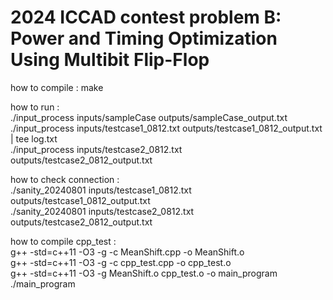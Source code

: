 # 2024 ICCAD contest problem B: Power and Timing Optimization Using Multibit Flip-Flop

how to compile :
make

how to run :  
./input_process inputs/sampleCase outputs/sampleCase_output.txt  
./input_process inputs/testcase1_0812.txt outputs/testcase1_0812_output.txt | tee log.txt  
./input_process inputs/testcase2_0812.txt outputs/testcase2_0812_output.txt  

how to check connection :  
./sanity_20240801 inputs/testcase1_0812.txt outputs/testcase1_0812_output.txt  
./sanity_20240801 inputs/testcase2_0812.txt outputs/testcase2_0812_output.txt  

how to compile cpp_test :  
g++ -std=c++11 -O3 -g -c MeanShift.cpp -o MeanShift.o  
g++ -std=c++11 -O3 -g -c cpp_test.cpp -o cpp_test.o  
g++ -std=c++11 -O3 -g MeanShift.o cpp_test.o -o main_program  
./main_program
